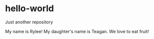 # hello-world
Just another repository

My name is Rylee! My daughter's name is Teagan. We love to eat fruit!
